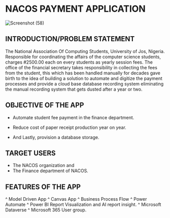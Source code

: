 # NACOS PAYMENT APPLICATION

![Screenshot (58)](https://user-images.githubusercontent.com/82520832/207871884-6b1f9554-a9e1-43ac-8c5b-0d1100643ccc.png)

## INTRODUCTION/PROBLEM STATEMENT
The National Association Of Computing Students, University of Jos, Nigeria. Responsible for coordinating the affairs of the computer science students, charges #2500.00 each on every students as yearly session fees.
The office of the financial secretary takes responsibility in collecting the fees from the student, this which has been handled manually for decades gave birth to the idea of building a solution to automate and digitize the payment processes and provide a cloud base database recording system eliminating the manual recording system that gets dusted after a year or two.

## OBJECTIVE OF THE APP

* Automate student fee payment in the finance department.​

* Reduce cost of paper receipt production year on year.​

* And Lastly, provision a database storage.​

## TARGET USERS
* The NACOS organization and 
* The Finance department of NACOS.
## FEATURES OF THE APP
^ Model Driven App
^ Canvas App
^ Business Process Flow
^ Power Automate
^ Power BI Report Visualization and AI report insight.
^ Microsoft Dataverse
^ Microsoft 365 User group.


